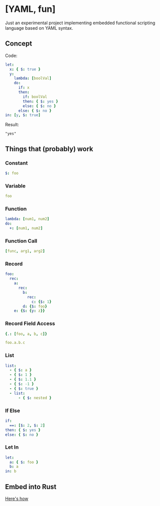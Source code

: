 # [YAML, fun]

Just an experimental project implementing embedded functional scripting language based on YAML syntax.

## Concept

Code:

```yaml
let:
  x: { $: true }
  y:
    lambda: [boolVal]
    do:
      if: x
      then:
        if: boolVal
        then: { $: yes }
        else: { $: no }
      else: { $: no }
in: [y, $: true]
```

Result:

```
"yes"
```

## Things that (probably) work

### Constant

```yaml
$: foo
```

### Variable

```yaml
foo
```

### Function

```yaml
lambda: [num1, num2]
do:
  +: [num1, num2]
```

### Function Call

```yaml
[func, arg1, arg2]
```

### Record

```yaml
foo:
  rec:
    a:
      rec:
        b:
          rec:
            c: {$: 1}
        d: {$: foo}
    e: {$: {y: z}}
```

### Record Field Access

```yaml
{.: [foo, a, b, c]}
```

```yaml
foo.a.b.c
```

### List

```yaml
list:
  - { $: a }
  - { $: 1 }
  - { $: 1.1 }
  - { $: -1 }
  - { $: true }
  - list:
      - { $: nested }
```

### If Else

```yaml
if:
  ==: [$: 2, $: 2]
then: { $: yes }
else: { $: no }
```

### Let In

```yaml
let:
  a: { $: foo }
  b: a
in: b
```

## Embed into Rust

[Here's how](/examples)
